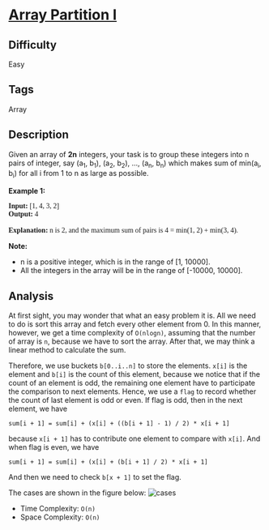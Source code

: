 # [Array Partition I](https://leetcode.com/problems/array-partition-i/)

## Difficulty

Easy

## Tags

Array

## Description

Given an array of **2n** integers, your task is to group these integers into n pairs of integer, say (a<sub>1</sub>, b<sub>1</sub>), (a<sub>2</sub>, b<sub>2</sub>), ..., (a<sub>n</sub>, b<sub>n</sub>) which makes sum of min(a<sub>i</sub>, b<sub>i</sub>) for all i from 1 to n as large as possible.

**Example 1:**

<pre style="font-family: consolas">
<b>Input:</b> [1, 4, 3, 2]
<b>Output:</b> 4

<b>Explanation:</b> n is 2, and the maximum sum of pairs is 4 = min(1, 2) + min(3, 4).
</pre>

**Note:**
- n is a positive integer, which is in the range of [1, 10000].
- All the integers in the array will be in the range of [-10000, 10000].

## Analysis

At first sight, you may wonder that what an easy problem it is. All we need to do is sort this array and fetch every other element from 0. In this manner, however, we get a time complexity of `O(nlogn)`, assuming that the number of array is `n`, because we have to sort the array. After that, we may think a linear method to calculate the sum.

Therefore, we use buckets `b[0..i..n]` to store the elements. `x[i]` is the element and `b[i]` is the count of this element, because we notice that if the count of an element is odd, the remaining one element have to participate the comparison to next elements. Hence, we use a `flag` to record whether the count of last element is odd or even. If flag is odd, then in the next element, we have
```
sum[i + 1] = sum[i] + (x[i] + ((b[i + 1] - 1) / 2) * x[i + 1]
```
because `x[i + 1]` has to contribute one element to compare with `x[i]`. And when flag is even, we have
```
sum[i + 1] = sum[i] + (x[i] + (b[i + 1] / 2) * x[i + 1]
```
And then we need to check `b[x + 1]` to set the flag.

The cases are shown in the figure below:
![cases](https://lh3.googleusercontent.com/Arp83QlPTOWF4zoitBbHpR-Dn31yEMKanqZDwtoEykq_miOi3mNSy--bL82GUdG2tz5YtIQ1HrptUyM_pTdN=w1680-h917)

- Time Complexity: `O(n)`
- Space Complexity: `O(n)`
